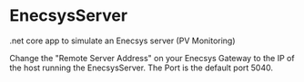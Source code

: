 # EnecsysServer
.net core app to simulate an Enecsys server (PV Monitoring)
 
Change the "Remote Server Address" on your Enecsys Gateway to the IP of the host running the EnecsysServer.  The Port is the default port 5040.
